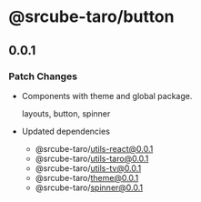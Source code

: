 # @srcube-taro/button

## 0.0.1

### Patch Changes

- Components with theme and global package.

  layouts, button, spinner

- Updated dependencies
  - @srcube-taro/utils-react@0.0.1
  - @srcube-taro/utils-taro@0.0.1
  - @srcube-taro/utils-tv@0.0.1
  - @srcube-taro/theme@0.0.1
  - @srcube-taro/spinner@0.0.1
